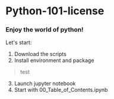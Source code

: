 # Python-101-license
### Enjoy the world of python!

Let's start: 
1. Download the scripts
2. Install environment and package
> test
3. Launch jupyter notebook
4. Start with 00_Table_of_Contents.ipynb
